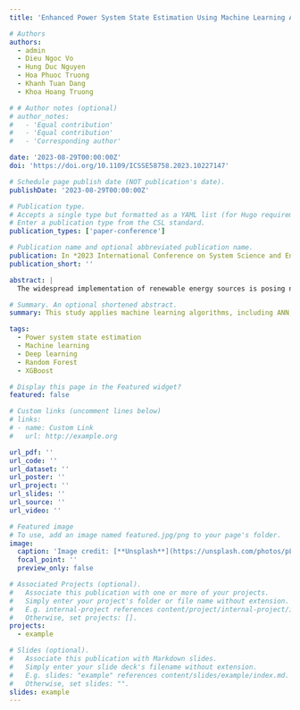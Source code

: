 ```yaml
---
title: 'Enhanced Power System State Estimation Using Machine Learning Algorithms'

# Authors
authors:
  - admin
  - Dieu Ngoc Vo
  - Hung Duc Nguyen
  - Hoa Phuoc Truong
  - Khanh Tuan Dang
  - Khoa Hoang Truong

# # Author notes (optional)
# author_notes:
#   - 'Equal contribution'
#   - 'Equal contribution'
#   - 'Corresponding author'

date: '2023-08-29T00:00:00Z'
doi: 'https://doi.org/10.1109/ICSSE58758.2023.10227147'

# Schedule page publish date (NOT publication's date).
publishDate: '2023-08-29T00:00:00Z'

# Publication type.
# Accepts a single type but formatted as a YAML list (for Hugo requirements).
# Enter a publication type from the CSL standard.
publication_types: ['paper-conference']

# Publication name and optional abbreviated publication name.
publication: In *2023 International Conference on System Science and Engineering (ICSSE)*
publication_short: ''

abstract: |
  The widespread implementation of renewable energy sources is posing new and distinct challenges for power systems. Consequently, power system state estimation has become increasingly essential for monitoring, operating, and safeguarding modern power systems. Traditionally, physics-based models such as weighted least square or weighted least absolute value were utilized, which classically analyze a single snapshot of the systems and fail to capture the temporal connections of system states. This study exploits the potential of machine learning approaches to forecast the state values of power systems. The performance and stability of innovative machine learning methodologies are validated using the IEEE systems. The results of the simulations are encouraging, showing the effectiveness and feasibility of the proposed machine learning methods for power system state estimation.

# Summary. An optional shortened abstract.
summary: This study applies machine learning algorithms, including ANN, Random Forest, and XGBoost, for enhanced power system state estimation, demonstrating their effectiveness on IEEE 14-bus and 30-bus systems.

tags:
  - Power system state estimation
  - Machine learning
  - Deep learning
  - Random Forest
  - XGBoost

# Display this page in the Featured widget?
featured: false

# Custom links (uncomment lines below)
# links:
# - name: Custom Link
#   url: http://example.org

url_pdf: ''
url_code: ''
url_dataset: ''
url_poster: ''
url_project: ''
url_slides: ''
url_source: ''
url_video: ''

# Featured image
# To use, add an image named featured.jpg/png to your page's folder.
image:
  caption: 'Image credit: [**Unsplash**](https://unsplash.com/photos/pLCdAaMFLTE)'
  focal_point: ''
  preview_only: false

# Associated Projects (optional).
#   Associate this publication with one or more of your projects.
#   Simply enter your project's folder or file name without extension.
#   E.g. internal-project references content/project/internal-project/index.md.
#   Otherwise, set projects: [].
projects:
  - example

# Slides (optional).
#   Associate this publication with Markdown slides.
#   Simply enter your slide deck's filename without extension.
#   E.g. slides: "example" references content/slides/example/index.md.
#   Otherwise, set slides: "".
slides: example
---
```


<!-- {{% callout note %}}
Click the _Cite_ button above to demo the feature to enable visitors to import publication metadata into their reference management software.
{{% /callout %}}

{{% callout note %}}
Create your slides in Markdown - click the _Slides_ button to check out the example.
{{% /callout %}}

Add the publication's **full text** or **supplementary notes** here. You can use rich formatting such as including [code, math, and images](https://docs.hugoblox.com/content/writing-markdown-latex/). -->